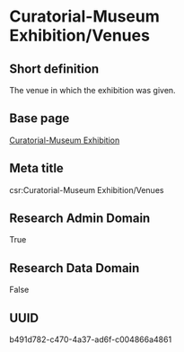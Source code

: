 # Curatorial-Museum Exhibition/Venues
## Short definition
The venue in which the exhibition was given.
## Base page
[Curatorial-Museum Exhibition](https://github.com/EuroCRIS/CASRAI-Dictionairies/blob/main/Objects/Curatorial-Museum%20Exhibition.md)
## Meta title
csr:Curatorial-Museum Exhibition/Venues
## Research Admin Domain
True
## Research Data Domain
False
## UUID
b491d782-c470-4a37-ad6f-c004866a4861
